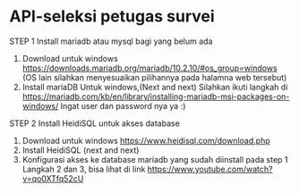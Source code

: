 # API-seleksi petugas survei

STEP 1 Install mariadb atau mysql bagi yang belum ada
1. Download untuk windows https://downloads.mariadb.org/mariadb/10.2.10/#os_group=windows (OS lain silahkan menyesuaikan pilihannya pada halamna web tersebut)
2. Install mariaDB Untuk windows,(Next and next) Silahkan ikuti langkah di https://mariadb.com/kb/en/library/installing-mariadb-msi-packages-on-windows/ Ingat user dan password nya ya :)

STEP 2 Install HeidiSQL untuk akses database

1. Download untuk windows https://www.heidisql.com/download.php
2. Install HeidiSQL (next and next)
3. Konfigurasi akses ke database mariadb yang sudah diinstall pada step 1 Langkah 2 dan 3, bisa lihat di link https://www.youtube.com/watch?v=qo0XTfq52cU
